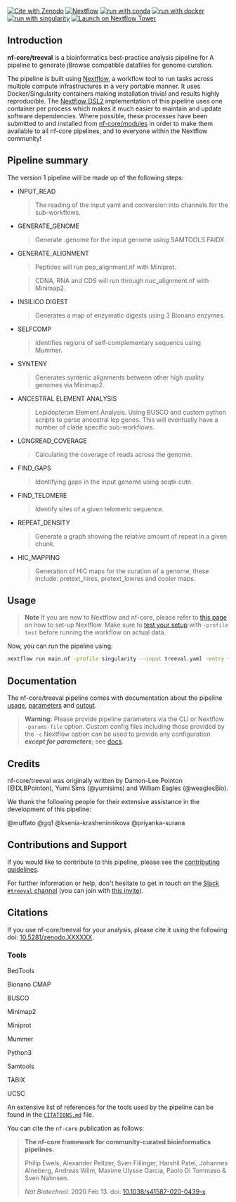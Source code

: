 [![Cite with Zenodo](http://img.shields.io/badge/DOI-10.5281/zenodo.XXXXXXX-1073c8?labelColor=000000)](https://doi.org/10.5281/zenodo.XXXXXXX)
[![Nextflow](https://img.shields.io/badge/nextflow%20DSL2-%E2%89%A522.10.1-23aa62.svg)](https://www.nextflow.io/)
[![run with conda](http://img.shields.io/badge/run%20with-conda-3EB049?labelColor=000000&logo=anaconda)](https://docs.conda.io/en/latest/)
[![run with docker](https://img.shields.io/badge/run%20with-docker-0db7ed?labelColor=000000&logo=docker)](https://www.docker.com/)
[![run with singularity](https://img.shields.io/badge/run%20with-singularity-1d355c.svg?labelColor=000000)](https://sylabs.io/docs/)
[![Launch on Nextflow Tower](https://img.shields.io/badge/Launch%20%F0%9F%9A%80-Nextflow%20Tower-%234256e7)](https://tower.nf/launch?pipeline=https://github.com/nf-core/treeval)

## Introduction

**nf-core/treeval** is a bioinformatics best-practice analysis pipeline for A pipeline to generate jBrowse compatible datafiles for genome curation.

The pipeline is built using [Nextflow](https://www.nextflow.io), a workflow tool to run tasks across multiple compute infrastructures in a very portable manner. It uses Docker/Singularity containers making installation trivial and results highly reproducible. The [Nextflow DSL2](https://www.nextflow.io/docs/latest/dsl2.html) implementation of this pipeline uses one container per process which makes it much easier to maintain and update software dependencies. Where possible, these processes have been submitted to and installed from [nf-core/modules](https://github.com/nf-core/modules) in order to make them available to all nf-core pipelines, and to everyone within the Nextflow community!

## Pipeline summary

The version 1 pipeline will be made up of the following steps:

- INPUT_READ
  > The reading of the input yaml and conversion into channels for the sub-workflows.

- GENERATE_GENOME
  > Generate .genome for the input genome using SAMTOOLS FAIDX.

- GENERATE_ALIGNMENT
  > Peptides will run pep_alignment.nf with Miniprot.

  > CDNA, RNA and CDS will run through nuc_alignment.nf with Minimap2.

- INSILICO DIGEST
  > Generates a map of enzymatic digests using 3 Bionano enzymes.

- SELFCOMP
  > Identifies regions of self-complementary sequencs using Mummer.

- SYNTENY
  > Generates syntenic alignments between other high quality genomes via Minimap2.

- ANCESTRAL ELEMENT ANALYSIS
  > Lepidopteran Element Analysis. Using BUSCO and custom python scripts to parse ancestral lep genes. This will eventually have a number of clade specific sub-workflows.

- LONGREAD_COVERAGE
  > Calculating the coverage of reads across the genome.

- FIND_GAPS
  > Identifying gaps in the input genome using seqtk cutn.

- FIND_TELOMERE
  > Identify sites of a given telomeric sequence.

- REPEAT_DENSITY
  > Generate a graph showing the relative amount of repeat in a given chunk.

- HIC_MAPPING
  > Generation of HiC maps for the curation of a genome, these include: pretext_hires, pretext_lowres and cooler maps.

## Usage

> **Note**
> If you are new to Nextflow and nf-core, please refer to [this page](https://nf-co.re/docs/usage/installation) on how
> to set-up Nextflow. Make sure to [test your setup](https://nf-co.re/docs/usage/introduction#how-to-run-a-pipeline)
> with `-profile test` before running the workflow on actual data.

Now, you can run the pipeline using:

```bash
nextflow run main.nf -profile singularity --input treeval.yaml -entry {FULL|RAPID} --outdir {OUTDIR}
```

## Documentation

The nf-core/treeval pipeline comes with documentation about the pipeline [usage](https://nf-co.re/treeval/usage), [parameters](https://nf-co.re/treeval/parameters) and [output](https://nf-co.re/treeval/output).

> **Warning:**
> Please provide pipeline parameters via the CLI or Nextflow `-params-file` option. Custom config files including those
> provided by the `-c` Nextflow option can be used to provide any configuration _**except for parameters**_;
> see [docs](https://nf-co.re/usage/configuration#custom-configuration-files).

## Credits

nf-core/treeval was originally written by Damon-Lee Pointon (@DLBPointon), Yumi Sims (@yumisims) and William Eagles (@weaglesBio).

We thank the following people for their extensive assistance in the development of this pipeline:

@muffato
@gq1
@ksenia-krasheninnikova
@priyanka-surana

## Contributions and Support

If you would like to contribute to this pipeline, please see the [contributing guidelines](.github/CONTRIBUTING.md).

For further information or help, don't hesitate to get in touch on the [Slack `#treeval` channel](https://nfcore.slack.com/channels/treeval) (you can join with [this invite](https://nf-co.re/join/slack)).

## Citations

If you use nf-core/treeval for your analysis, please cite it using the following doi: [10.5281/zenodo.XXXXXX](https://doi.org/10.5281/zenodo.XXXXXX).

### Tools

BedTools

Bionano CMAP

BUSCO

Minimap2

Miniprot

Mummer

Python3

Samtools

TABIX

UCSC

An extensive list of references for the tools used by the pipeline can be found in the [`CITATIONS.md`](CITATIONS.md) file.

You can cite the `nf-core` publication as follows:

> **The nf-core framework for community-curated bioinformatics pipelines.**
>
> Philip Ewels, Alexander Peltzer, Sven Fillinger, Harshil Patel, Johannes Alneberg, Andreas Wilm, Maxime Ulysse Garcia, Paolo Di Tommaso & Sven Nahnsen.
>
> _Nat Biotechnol._ 2020 Feb 13. doi: [10.1038/s41587-020-0439-x](https://dx.doi.org/10.1038/s41587-020-0439-x).

